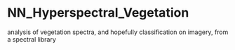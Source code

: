 # NN_Hyperspectral_Vegetation
analysis of vegetation spectra, and hopefully classification on imagery, from a spectral library
